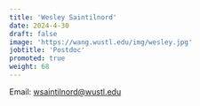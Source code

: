 ```yaml
---
title: 'Wesley Saintilnord'
date: 2024-4-30
draft: false
image: 'https://wang.wustl.edu/img/wesley.jpg'
jobtitle: 'Postdoc'
promoted: true
weight: 68
---
```

Email: wsaintilnord@wustl.edu